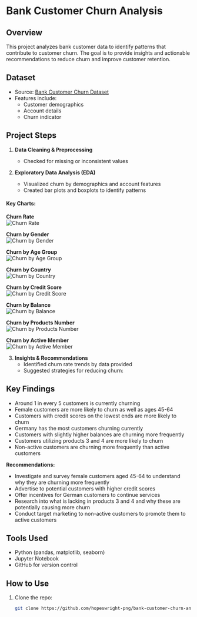# Bank Customer Churn Analysis

## Overview
This project analyzes bank customer data to identify patterns that contribute to customer churn. The goal is to provide insights and actionable recommendations to reduce churn and improve customer retention.

## Dataset
- Source: [Bank Customer Churn Dataset](https://www.kaggle.com/datasets)
- Features include:
  - Customer demographics
  - Account details
  - Churn indicator

## Project Steps
1. **Data Cleaning & Preprocessing**
   - Checked for missing or inconsistent values

2. **Exploratory Data Analysis (EDA)**
   - Visualized churn by demographics and account features
   - Created bar plots and boxplots to identify patterns

  #### Key Charts:

**Churn Rate**  
![Churn Rate](Images/churn_rate.png)

**Churn by Gender**  
![Churn by Gender](Images/churn_by_gender.png)

**Churn by Age Group**  
![Churn by Age Group](Images/churn_by_agegroup.png)

**Churn by Country**  
![Churn by Country](Images/churn_by_country.png)

**Churn by Credit Score**  
![Churn by Credit Score](Images/churn_by_credit_score.png)

**Churn by Balance**  
![Churn by Balance](Images/balance.png)

**Churn by Products Number**  
![Churn by Products Number](Images/churn_by_productsnumber.png)

**Churn by Active Member**  
![Churn by Active Member](Images/churn_by_activemember.png)

3. **Insights & Recommendations**
   - Identified churn rate trends by data provided 
   - Suggested strategies for reducing churn:

## Key Findings
- Around 1 in every 5 customers is currently churning
- Female customers are more likely to churn as well as ages 45-64
- Customers with credit scores on the lowest ends are more likely to churn
- Germany has the most customers churning currently
- Customers with slightly higher balances are churning more frequently
- Customers utilizing products 3 and 4 are more likely to churn
- Non-active customers are churning more frequently than active customers

**Recommendations:**
- Investigate and survey female customers aged 45-64 to understand why they are churning more frequently
- Advertise to potential customers with higher credit scores
- Offer incentives for German customers to continue services
- Research into what is lacking in products 3 and 4 and why these are potentially causing more churn
- Conduct target marketing to non-active customers to promote them to active customers
  
## Tools Used
- Python (pandas, matplotlib, seaborn)
- Jupyter Notebook
- GitHub for version control

## How to Use
1. Clone the repo:  
   ```bash
   git clone https://github.com/hopeswright-png/bank-customer-churn-analysis.git

